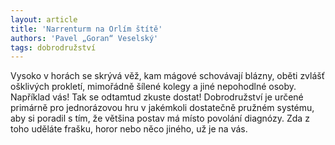 ```yaml
---
layout: article
title: 'Narrenturm na Orlím štítě'
authors: 'Pavel „Goran“ Veselský'
tags: dobrodružství
---
```


Vysoko v horách se skrývá věž, kam mágové
schovávají blázny, oběti zvlášť ošklivých prokletí,
mimořádně šílené kolegy a jiné nepohodlné
osoby. Například vás! Tak se odtamtud zkuste
dostat! Dobrodružství je určené primárně pro
jednorázovou hru v jakémkoli dostatečně pružném
systému, aby si poradil s tím, že většina
postav má místo povolání diagnózy. Zda z toho
uděláte frašku, horor nebo něco jiného, už je
na vás.
